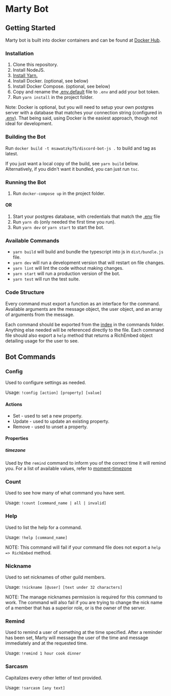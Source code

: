 # Marty Bot

## Getting Started

Marty bot is built into docker containers and can be found at [Docker Hub](https://cloud.docker.com/repository/docker/msawatzky75/discord-bot-js).

### Installation

1. Clone this repository.
1. Install NodeJS.
1. [Install Yarn.](https://yarnpkg.com/lang/en/docs/install/)
1. Install Docker. (optional, see below)
1. Install Docker Compose. (optional, see below)
1. Copy and rename the [.env.default](.env.default) file to `.env` and add your bot token.
1. Run `yarn install` in the project folder.

Note: Docker is optional, but you will need to setup your own postgres server with a database that matches your connection string (configured in [.env](.env)).
That being said, using Docker is the easiest approach, though not ideal for development.

### Building the Bot

Run `docker build -t msawatzky75/discord-bot-js .` to build and tag as latest.

If you just want a local copy of the build, see `yarn build` below. Alternatively, if you didn't want it bundled, you can just run `tsc`.

### Running the Bot

1. Run `docker-compose up` in the project folder.

#### OR

1. Start your postgres database, with credentials that match the [.env](.env.default) file
1. Run `yarn db` (only needed the first time you run).
1. Run `yarn dev` or `yarn start` to start the bot.

### Available Commands

- `yarn build` will build and bundle the typescript into js in `dist/bundle.js` file.
- `yarn dev` will run a development version that will restart on file changes.
- `yarn lint` will lint the code without making changes.
- `yarn start` will run a production version of the bot.
- `yarn test` will run the test suite.

### Code Structure

Every command must export a function as an interface for the command. Available arguments are the message object, the user object, and an array of arguments from the message.

Each command should be exported from the [index](commands/index.ts) in the commands folder. Anything else needed will be referenced directly to the file.
Each command file should also export a `help` method that returns a RichEmbed object detailing usage for the user to see.

## Bot Commands

### Config

Used to configure settings as needed.

Usage: `!config [action] [property] [value]`

#### Actions

- Set - used to set a new property.
- Update - used to update an existing property.
- Remove - used to unset a property.

#### Properties

##### timezone

Used by the `remind` command to inform you of the correct time it will remind you. For a list of available values, refer to [moment-timezone](https://momentjs.com/timezone/docs/)

### Count

Used to see how many of what command you have sent.

Usage: `!count [command_name | all | invalid]`

### Help

Used to list the help for a command.

Usage: `!help [command_name]`

NOTE: This command will fail if your command file does not export a `help => RichEmbed` method.

### Nickname

Used to set nicknames of other guild members.

Usage: `!nickname [@user] [text under 32 characters]`

NOTE: The manage nicknames permission is required for this command to work.
The command will also fail if you are trying to change the nick name of a member that has a superior role, or is the owner of the server.

### Remind

Used to remind a user of something at the time specified.
After a reminder has been set, Marty will message the user of the time and message immediately and at the requested time.

Usage: `!remind 1 hour cook dinner`

### Sarcasm

Capitalizes every other letter of text provided.

Usage: `!sarcasm [any text]`
